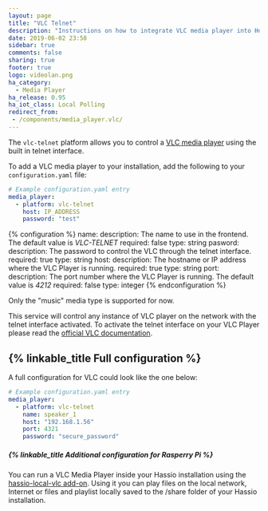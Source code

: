 ```yaml
---
layout: page
title: "VLC Telnet"
description: "Instructions on how to integrate VLC media player into Home Assistant using the telnet interface."
date: 2019-06-02 23:58
sidebar: true
comments: false
sharing: true
footer: true
logo: videolan.png
ha_category:
  - Media Player
ha_release: 0.95
ha_iot_class: Local Polling
redirect_from:
 - /components/media_player.vlc/
---
```


The `vlc-telnet` platform allows you to control a [VLC media player](http://www.videolan.org/vlc/index.html) using the built in telnet interface.

To add a VLC media player to your installation, add the following to your `configuration.yaml` file:

```yaml
# Example configuration.yaml entry
media_player:
  - platform: vlc-telnet
    host: IP_ADDRESS
    password: "test"
```

{% configuration %}
name:
  description: The name to use in the frontend. The default value is *VLC-TELNET*
  required: false
  type: string
pasword:
  description: The password to control the VLC through the telnet interface.
  required: true
  type: string
host:
  description: The hostname or IP address where the VLC Player is running.
  required: true
  type: string
port:
  description: The port number where the VLC Player is running. The default value is *4212*
  required: false
  type: integer
{% endconfiguration %}

Only the "music" media type is supported for now.

This service will control any instance of VLC player on the network with the telnet interface activated. To activate the telnet interface on your VLC Player please read the [official VLC documentation](https://wiki.videolan.org/Documentation:Modules/telnet/).

## {% linkable_title Full configuration %}

A full configuration for VLC could look like the one below:

```yaml
# Example configuration.yaml entry
media_player:
  - platform: vlc-telnet
    name: speaker_1
    host: "192.168.1.56"
    port: 4321
    password: "secure_password"
```

##### {% linkable_title Additional configuration for Rasperry Pi %}

You can run a VLC Media Player inside your Hassio installation using the [hassio-local-vlc add-on](https://github.com/rodripf/hassio-local-vlc). Using it you can play files on the local network, Internet or files and playlist locally saved to the /share folder of your Hassio installation.
